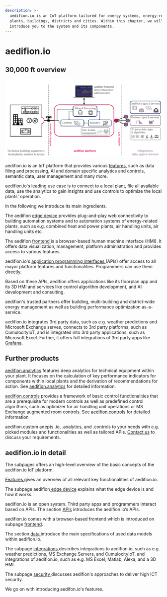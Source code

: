 ```yaml
---
description: >-
  aedifion.io is an IoT platform tailored for energy systems, energy-related
  plants, buildings, districts and cities. Within this chapter, we will
  introduce you to the system and its components.
---
```


# aedifion.io

## 30,000 ft overview 

![Overview of the aedifion.io IoT platform](../.gitbook/assets/aedifion.io-overview%20%281%29.png)

aedifion.io is an IoT platform that provides various [features](features.md), such as data filing and processing, AI and domain specific analytics and controls, semantic data, user management and many more.

aedifion.io's leading use case is to connect to a local plant, file all available data, use the analytics to gain insights and use controls to optimize the local plants' operation.

 In the following we introduce its main ingredients. 

The aedifion [edge device](gateway.md) provides plug-and-play web connectivity to building automation systems and to automation systems of energy-related plants, such as e.g. combined heat and power plants, air handling units, air handling units etc.

The aedifion [frontend ](frontend.md)is a browser-based human machine interface \(HMI\). It offers data visualization, management, platform administration and provides access to various features.

aedifion.io's [application programming interfaces ](apis.md)\(APIs\) offer access to all mayor platform features and functionalities. Programmers can use them directly. 

Based on these APIs, aedifion offers applications like its floorplan app and its 3D HMI and services like control algorithm development, and AI development and consulting. 

aedifion's trusted partners offer building, multi-building and district-wide energy management as well as building performance optimization as-a-service.

aedifion.io integrates 3rd party data, such as e.g. weather predictions and Microsoft Exchange serves, connects to 3rd party platforms, such as CumulocityIoT, and is integrated into 3rd party applications, such as Microsoft Excel. Further, it offers full integrations of 3rd party apps like [Grafana](https://grafana.com/). 

## Further products

[aedifion.analytics](../aedifion.analytics.md) features deep analytics for technical equipment within your plant. It focuses on the calculation of key performance indicators for components within local plants and the derivation of recommendations for action. See [aedifion.analytics](../aedifion.analytics.md) for detailed information.

[aedifion.controls](../aedifion.controls.md) provides a framework of basic control functionalities that are a prerequisite for modern controls as well as predefined control algorithms, such as optimizer for air handling unit operations or MS Exchange augmented room controls. See [aedifion.controls](../aedifion.controls.md) for detailed information

aedifion.custom adepts .io, .analytics, and .controls to your needs with e.g. picked modules and functionalities as well as tailored APIs. [Contact us](../contact.md) to discuss your requirements.

## aedifion.io in detail

The subpages offers an high-level overview of the basic concepts of the aedifion.io IoT platform.

[Features ](features.md)gives an overview of all relevant key functionalities of aedifion.io.

The subpage aedifion[ edge device](gateway.md) explains what the edge device is and how it works.

aedifion.io is an open system. Third party apps and programmers interact based on APIs. The section [APIs](apis.md) introduces the aedifion.io’s APIs.

aedifion.io comes with a browser-based frontend which is introduced on subpage [frontend](frontend.md).

The section [data ](data.md)introduce the main specifications of used data models within aedifion.io.

The subpage [integrations ](integrations.md)describes integrations to aedifion.io, such as e.g. weather predictions, MS Exchange Servers, and CumulocityIoT, and integrations of aedifion.io, such as e.g. MS Excel, Matlab, Alexa, and a 3D HMI.

The subpage [security ](security.md)discusses aedifion's approaches to deliver high ICT security.



We go on with introducing aedifon.io's features.



